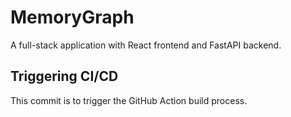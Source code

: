 # MemoryGraph

A full-stack application with React frontend and FastAPI backend.

## Triggering CI/CD

This commit is to trigger the GitHub Action build process.